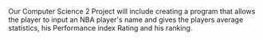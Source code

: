 Our Computer Science 2 Project will include creating a program that allows the player to input an NBA player's name and gives the players average statistics, his Performance index Rating and his ranking.
